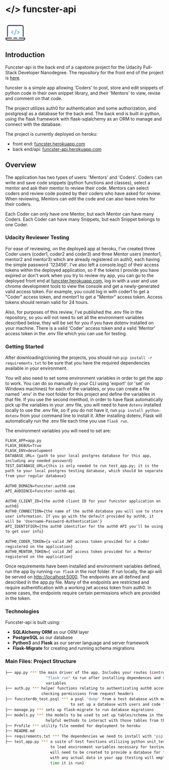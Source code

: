 # </> funcster-api

![funcster logo](logo.png)

## Introduction

Funcster-api is the back end of a capstone project for the Udacity Full-Stack Developer Nanodegree. The repository for the front end of the project is [here](https://github.com/kenmaready/funcster).

funcster is a simple app allowing 'Coders' to post, store and edit snippets of python code in their own snippet library, and their 'Mentors' to view, revise and comment on that code.

The project utilizes auth0 for authentication and some authorization, and postgresql as a database for the back end. The back end is built in python, using the flask framework with flask-sqlalchemy as an ORM to manage and connect with the database.

The project is currently deployed on heroku:

-   front end: [funcster.herokuapp.com](https://funcster.herokuapp.com/)
-   back end/api: [funcster-api.herokuapp.com](https://funcster-api.herokuapp.com/)

## Overview

The application has two types of users: 'Mentors' and 'Coders'. Coders can write and save code snippets (python functions and classes), select a mentor and ask their mentor to review their code. Mentors can select coders and review code posted by their coders who have asked for review. When reviewing, Mentors can edit the code and can also leave notes for their coders.

Each Coder can only have one Mentor, but each Mentor can have many Coders. Each Coder can have many Snippets, but each Snippet belongs to one Coder.

### Udacity Reviewer Testing

For ease of reviewing, on the deployed app at heroku, I've created three Coder users (coder1, coder2 and coder3) and three Mentor users (mentor1, mentor2 and mentor3) which are already registered on auth0, each having the simple password '123456'. I've also left a console.log() of their access tokens within the deployed application, so if the tokens I provide you have expired or don't work when you try to review my app, you can go to the deployed front end at [funcster.herokuapp.com](https://funcster.herokuapp.com/), log in with a user and use chrome development tools to view the console and get a newly-generated valid access token. For example, you could log in with coder1 to get a "Coder" access token, and mentor1 to get a "Mentor" access token. Access tokens should remain valid for 24 hours.

Also, for purposes of this review, I've published the .env file in the repository, so you will not need to set all the environment variables described below, they will be set for you if you have dotenv installed on your machine. There is a valid 'Coder' access token and a valid 'Mentor' access token in the .env file which you can use for testing.

### Getting Started

After downloading/cloning the projects, you should run `pip install -r requirements.txt` to be sure that you have the required dependencies available in your environment.

You will also need to set some environment variables in order to get the app to work. You can do so manually in your CLI using 'export' (or 'set' on Windows machines) for each of the variables, or you can create a file named '.env' in the root folder for this project and define the variables in that file. If you use the second menthod, in order to have flask automatically pick up the variables in your .env file, you will need to have `dotenv` installed locally to use the .env file, so if you do not have it, run `pip install python-dotenv` from your command line to install it. After installing dotenv, Flask will automatically run the .env file each time you use `flask run`.

The environment variables you will need to set are:

```
FLASK_APP=app.py
FLASK_DEBUG=True
FLASK_ENV=development
DATABASE_URL= {path to your local postgres database for this app, including any needed password}
TEST_DATABASE_URL={this is only needed to run test_app.py; it is the path to your local postgres testing database, which should be separate from your regular database}

AUTH0_DOMAIN=funcster.auth0.com
API_AUDIENCE=funcster-auth0-api

AUTH0_CLIENT_ID={the auth0 client ID for your funcster application on auth0}
AUTH0_CONNECTION={the name of the auth0 database you will use to store user information. If you go with the default provided by auth0, it will be 'Username-Password-Authentication'}
API_IDENTIFIER={the auth0 identifier for the auth0 API you'll be using to get user info}

AUTH0_CODER_TOKEN={a valid JWT access token provided for a Coder registered on the application}
AUTH0_MENTOR_TOKEN={ valid JWT access token provided for a Mentor registered on the application}
```

Once requirements have been installed and environment variables defined, run the app by running `run flask` in the root folder. If run locally, the api will be served on [http://localhost:5000](http://localhost:5000). The endpoints are all defined and described in the app.py file. Many of the endpoints are restricted and require authentification with a working jwt access token from auth0. In some cases, the endpoints require certain permissions which are provided in the token.

### Technologies

Funcster-api is built using:

-   **SQLAlchemy ORM** as our ORM layer
-   **PostgreSQL** as our database
-   **Python3** and **Flask** as our server language and server framework
-   **Flask-Migrate** for creating and running schema migrations

### Main Files: Project Structure

```sh
├── app.py *** the main driver of the app. Includes your routes (controllers).
                  "flask run" to run after installing dependences and setting environment
                  variables
├── auth.py *** helper functions relating to authenticating auth0 access tokens, and
                checking permissions from request headers
├── funcsterdb_test.psql *** a psql 'dump' from a test database with mock data; can be used
                             to set up a database with users and code for testing purposes
├── manage.py *** sets up flask-migrate to run database migrations
├── models.py *** the models to be used to set up tables/schema in the database, along with some
                  helpful methods to interact with those tables from the application
├── Profile *** utility file needed for deployment to heroku
├── README.md
├── requirements.txt *** The dependencies we need to install with "pip install -r requirements.txt"
├── test_app.py *** a suite of test functions utilizing python unit_test; this also utilizes dotenv
                    to load environment variables necessary for testing. A postgresql testing database
                    will need to be created to provide a database for testing that will not interfere
                    with any actual data in your app (testing will empty and recreate the database each
                    time it is run)
```
